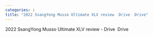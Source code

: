 ```yaml
---
categories: i
title: "2022 SsangYong Musso Ultimate XLV review  Drive  Drive"
---
```

2022 SsangYong Musso Ultimate XLV review - Drive&nbsp;&nbsp;Drive